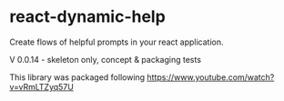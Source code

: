 # react-dynamic-help
Create flows of helpful prompts in your react application.

V 0.0.14 - skeleton only, concept & packaging tests

This library was packaged following https://www.youtube.com/watch?v=vRmLTZyq57U

